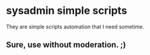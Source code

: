 sysadmin simple scripts
=======================

They are simple scripts automation that I need sometime.


Sure, use without moderation. ;)
--------------------------------

